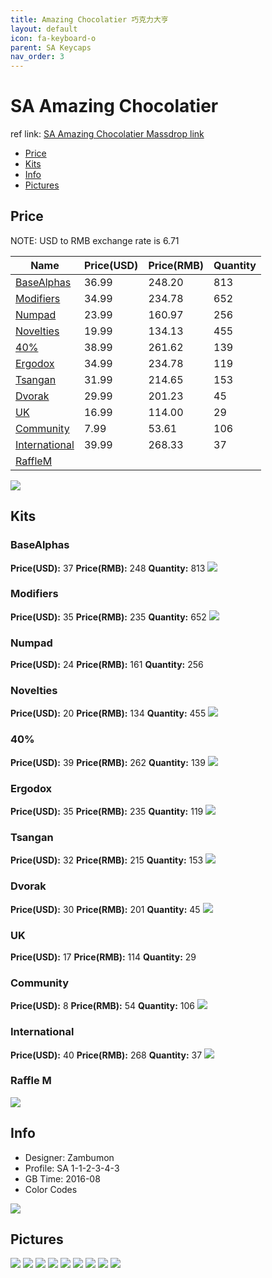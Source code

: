 ```yaml
---
title: Amazing Chocolatier 巧克力大亨
layout: default
icon: fa-keyboard-o
parent: SA Keycaps
nav_order: 3
---
```


# SA Amazing Chocolatier

ref link: [SA Amazing Chocolatier Massdrop link](https://www.massdrop.com/buy/the-amazing-chocolatier-custom-sa-keycap-set)

* [Price](#price)
* [Kits](#kits)
* [Info](#info)
* [Pictures](#pictures)

## Price

NOTE: USD to RMB exchange rate is 6.71

| Name          | Price(USD)    | Price(RMB)  | Quantity |
| ------------- | ------------- | ----------- | -------- |
|[BaseAlphas](#basealphas)|36.99|248.20|813|
|[Modifiers](#modifiers)|34.99|234.78|652|
|[Numpad](#numpad)|23.99|160.97|256|
|[Novelties](#novelties)|19.99|134.13|455|
|[40%](#40%)|38.99|261.62|139|
|[Ergodox](#ergodox)|34.99|234.78|119|
|[Tsangan](#tsangan)|31.99|214.65|153|
|[Dvorak](#dvorak)|29.99|201.23|45|
|[UK](#uk)|16.99|114.00|29|
|[Community](#community)|7.99|53.61|106|
|[International](#international)|39.99|268.33|37|
|[RaffleM](#rafflem)||||

<img src="{{ 'assets/images/sa-keycaps/amazingchocolatier/price.jpg' | relative_url }}" atl="price" class="image featured">

## Kits
### BaseAlphas
**Price(USD):** 37  **Price(RMB):** 248  **Quantity:** 813
<img src="{{ 'assets/images/sa-keycaps/amazingchocolatier/kits_pics/basealphas.jpg' | relative_url }}" atl="BaseAlphas" class="image featured">

### Modifiers
**Price(USD):** 35  **Price(RMB):** 235  **Quantity:** 652
<img src="{{ 'assets/images/sa-keycaps/amazingchocolatier/kits_pics/modifiers.jpg' | relative_url }}" atl="Modifiers" class="image featured">

### Numpad
**Price(USD):** 24  **Price(RMB):** 161  **Quantity:** 256
### Novelties
**Price(USD):** 20  **Price(RMB):** 134  **Quantity:** 455
<img src="{{ 'assets/images/sa-keycaps/amazingchocolatier/kits_pics/numpadnovelties.jpg' | relative_url }}" atl="Numpad" class="image featured">

### 40%
**Price(USD):** 39  **Price(RMB):** 262  **Quantity:** 139
<img src="{{ 'assets/images/sa-keycaps/amazingchocolatier/kits_pics/40.jpg' | relative_url }}" atl="40%" class="image featured">

### Ergodox
**Price(USD):** 35  **Price(RMB):** 235  **Quantity:** 119
<img src="{{ 'assets/images/sa-keycaps/amazingchocolatier/kits_pics/ergodox.jpg' | relative_url }}" atl="Ergodox" class="image featured">

### Tsangan
**Price(USD):** 32  **Price(RMB):** 215  **Quantity:** 153
<img src="{{ 'assets/images/sa-keycaps/amazingchocolatier/kits_pics/tsangan.jpg' | relative_url }}" atl="Tsangan" class="image featured">

### Dvorak
**Price(USD):** 30  **Price(RMB):** 201  **Quantity:** 45
<img src="{{ 'assets/images/sa-keycaps/amazingchocolatier/kits_pics/dvorak.jpg' | relative_url }}" atl="Dvorak" class="image featured">

### UK
**Price(USD):** 17  **Price(RMB):** 114  **Quantity:** 29
### Community
**Price(USD):**  8  **Price(RMB):** 54  **Quantity:** 106
<img src="{{ 'assets/images/sa-keycaps/amazingchocolatier/kits_pics/ukcommunity.jpg' | relative_url }}" atl="UK" class="image featured">

### International
**Price(USD):** 40  **Price(RMB):** 268  **Quantity:** 37
<img src="{{ 'assets/images/sa-keycaps/amazingchocolatier/kits_pics/international.jpg' | relative_url }}" atl="International" class="image featured">

### Raffle M
<img src="{{ 'assets/images/sa-keycaps/amazingchocolatier/kits_pics/rafflem.png' | relative_url }}" atl="RaffleM" class="image featured">

## Info
* Designer: Zambumon
* Profile: SA 1-1-2-3-4-3
* GB Time: 2016-08
* Color Codes
<img src="{{ 'assets/images/sa-keycaps/amazingchocolatier/colorcodes.jpg' | relative_url }}" atl="color_codes" class="image featured">

## Pictures
<img src="{{ 'assets/images/sa-keycaps/amazingchocolatier/rendering_pics/MD-24022_20160801102302_ecd9f22166e49dcb.png' | relative_url }}" atl="MD-24022_20160801102302_ecd9f22166e49dcb.png" class="image featured">
<img src="{{ 'assets/images/sa-keycaps/amazingchocolatier/rendering_pics/MD-24022_20160801102319_10dff2ae0e0a7ff0.png' | relative_url }}" atl="MD-24022_20160801102319_10dff2ae0e0a7ff0.png" class="image featured">
<img src="{{ 'assets/images/sa-keycaps/amazingchocolatier/rendering_pics/MD-24022_20160801160326_2fd3d74b30fe3f1a.png' | relative_url }}" atl="MD-24022_20160801160326_2fd3d74b30fe3f1a.png" class="image featured">
<img src="{{ 'assets/images/sa-keycaps/amazingchocolatier/rendering_pics/MD-24022_20160801160327_0c36462c7404b984.png' | relative_url }}" atl="MD-24022_20160801160327_0c36462c7404b984.png" class="image featured">
<img src="{{ 'assets/images/sa-keycaps/amazingchocolatier/rendering_pics/MD-24022_20160801160327_d9d738bb9d509b4a.png' | relative_url }}" atl="MD-24022_20160801160327_d9d738bb9d509b4a.png" class="image featured">
<img src="{{ 'assets/images/sa-keycaps/amazingchocolatier/rendering_pics/MD-24022_20160801160328_45382d688ebefd38.png' | relative_url }}" atl="MD-24022_20160801160328_45382d688ebefd38.png" class="image featured">
<img src="{{ 'assets/images/sa-keycaps/amazingchocolatier/rendering_pics/MD-24022_20160801160328_c2b263e9ea18b8eb.png' | relative_url }}" atl="MD-24022_20160801160328_c2b263e9ea18b8eb.png" class="image featured">
<img src="{{ 'assets/images/sa-keycaps/amazingchocolatier/rendering_pics/MD-24022_20160801160329_9b069917d1f9cd2a.png' | relative_url }}" atl="MD-24022_20160801160329_9b069917d1f9cd2a.png" class="image featured">
<img src="{{ 'assets/images/sa-keycaps/amazingchocolatier/rendering_pics/MD-24022_20160801160329_f588810331942d88.png' | relative_url }}" atl="MD-24022_20160801160329_f588810331942d88.png" class="image featured">
